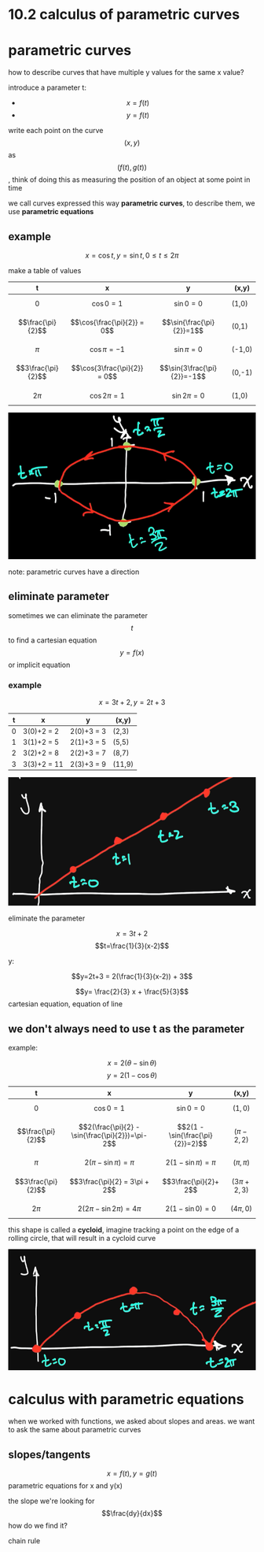 # 10.2 calculus of parametric curves

# parametric curves

how to describe curves that have multiple y values for the same x value?

introduce a parameter t:

- $$x = f(t)$$
- $$y = f(t)$$

write each point on the curve $$(x,y)$$ as $$(f(t),g(t))$$, think of doing this as measuring the position of an object at some point in time

we call curves expressed this way **parametric curves**, to describe them, we use **parametric equations**

## example

$$x = \cos{t}, y = \sin{t}, 0\leq t \leq 2\pi$$

make a table of values 

t|x|y|(x,y)
---|---|---|---
$$0$$|$$\cos{0} = 1$$|$$\sin{0}=0$$|(1,0)
$$\frac{\pi}{2}$$|$$\cos{\frac{\pi}{2}} = 0$$|$$\sin{\frac{\pi}{2}}=1$$|(0,1)
$$\pi$$|$$\cos{\pi} = -1$$|$$\sin{\pi}=0$$|(-1,0)
$$3\frac{\pi}{2}$$|$$\cos{3\frac{\pi}{2}} = 0$$|$$\sin{3\frac{\pi}{2}}=-1$$|(0,-1)
$$2\pi$$|$$\cos{2\pi} = 1$$|$$\sin{2\pi}=0$$|(1,0)

![parametric curve](./media/10_2_parametric_1.png)

note: parametric curves have a direction

## eliminate parameter

sometimes we can eliminate the parameter $$t$$ to find a cartesian equation $$y = f(x)$$ or implicit equation

### example

$$x=3t+2,y=2t+3$$

t|x|y|(x,y)
---|---|---|---
0|3(0)+2 = 2|2(0)+3 = 3| (2,3)
1|3(1)+2 = 5|2(1)+3 = 5| (5,5)
2|3(2)+2 = 8|2(2)+3 = 7| (8,7)
3|3(3)+2 = 11|2(3)+3 = 9| (11,9)

![parametric curve](./media/10_2_parametric_2.png)

eliminate the parameter

$$x=3t+2$$
$$t=\frac{1}{3}(x-2)$$

y:

$$y=2t+3 = 2(\frac{1}{3}(x-2)) + 3$$

$$y= \frac{2}{3} x + \frac{5}{3}$$ cartesian equation, equation of line


## we don't always need to use t as the parameter

example:

$$x=2(\theta - \sin{\theta})$$
$$y=2(1- \cos{\theta})$$

t|x|y|(x,y)
---|---|---|---
$$0$$|$$\cos{0} = 1$$|$$\sin{0}=0$$|$$(1,0)$$
$$\frac{\pi}{2}$$|$$2(\frac{\pi}{2} - \sin{\frac{\pi}{2}})=\pi-2$$|$$2(1 - \sin{\frac{\pi}{2}}=2)$$|$$(\pi-2,2)$$
$$\pi$$|$$2(\pi - \sin{\pi}) = \pi$$|$$2(1 - \sin{\pi}) = \pi$$|$$(\pi,\pi)$$
$$3\frac{\pi}{2}$$|$$3\frac{\pi}{2} = 3\pi + 2$$|$$3\frac{\pi}{2}+ 2$$|$$(3\pi + 2,3)$$
$$2\pi$$|$$2(2\pi - \sin{2\pi})=4\pi$$|$$2(1 - \sin{0})=0$$|$$(4\pi,0)$$

this shape is called a **cycloid**, imagine tracking a point on the edge of a rolling circle, that will result in a cycloid curve

![parametric curve](./media/10_2_parametric_3.png)

# calculus with parametric equations

when we worked with functions, we asked about slopes and areas. we want to ask the same about parametric curves

## slopes/tangents

$$x=f(t),y=g(t)$$ parametric equations for x and y(x)

the slope we're looking for $$\frac{dy}{dx}$$ how do we find it?

chain rule